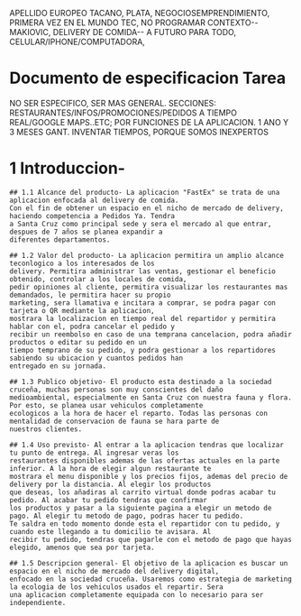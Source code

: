 APELLIDO EUROPEO
TACANO, PLATA, NEGOCIOSEMPRENDIMIENTO, PRIMERA VEZ EN EL MUNDO TEC, NO PROGRAMAR
CONTEXTO--MAKIOVIC, DELIVERY DE COMIDA-- A FUTURO PARA TODO, CELULAR/IPHONE/COMPUTADORA, 

# **Documento de especificacion Tarea** 
NO SER ESPECIFICO, SER MAS GENERAL. SECCIONES: RESTAURANTES/INFOS/PROMOCIONES/PEDIDOS A TIEMPO REAL/GOOGLE MAPS..ETC; POR FUNCIONES
DE LA APLICACION.
1 ANO Y 3 MESES GANT.
INVENTAR TIEMPOS, PORQUE SOMOS INEXPERTOS

# 1 Introduccion- 
	## 1.1 Alcance del producto- La aplicacion "FastEx" se trata de una aplicacion enfocada al delivery de comida.
	Con el fin de obtener un espacio en el nicho de mercado de delivery, haciendo competencia a Pedidos Ya. Tendra
	a Santa Cruz como principal sede y sera el mercado al que entrar, despues de 7 años se planea expandir a 
	diferentes departamentos.

	## 1.2 Valor del producto- La aplicacion permitira un amplio alcance teconlogico a los interesados de los
	delivery. Permitira administrar las ventas, gestionar el beneficio obtenido, controlar a los locales de comida,
	pedir opiniones al cliente, permitira visualizar los restaurantes mas demandados, le permitira hacer su propio
	marketing, sera llamativa e incitara a comprar, se podra pagar con tarjeta o QR mediante la aplicacion, 
	mostrara la localizacion en tiempo real del repartidor y permitira hablar con el, podra cancelar el pedido y
	recibir un reembolso en caso de una temprana cancelacion, podra añadir productos o editar su pedido en un
	tiempo temprano de su pedido, y podra gestionar a los repartidores sabiendo su ubicacion y cuantos pedidos han 
	entregado en su jornada.

	## 1.3 Publico objetivo- El producto esta destinado a la sociedad cruceña, muchas personas son muy conscientes del daño
	medioambiental, especialmente en Santa Cruz con nuestra fauna y flora. Por esto, se planea usar vehiculos completamente 
	ecologicos a la hora de hacer el reparto. Todas las personas con mentalidad de conservacion de fauna se hara parte de
	nuestros clientes.

	## 1.4 Uso previsto- Al entrar a la aplicacion tendras que localizar tu punto de entrega. Al ingresar veras los 
	restaurantes disponibles ademas de las ofertas actuales en la parte inferior. A la hora de elegir algun restaurante te 
	mostrara el menu disponible y los precios fijos, ademas del precio de delivery por la distancia. Al elegir los productos
	que deseas, los añadiras al carrito virtual donde podras acabar tu pedido. Al acabar tu pedido tendras que confirmar
	los productos y pasar a la siguiente pagina a elegir un metodo de pago. Al elegir tu metodo de pago, podras hacer tu pedido.
	Te saldra en todo momento donde esta el repartidor con tu pedido, y cuando este llegando a tu domicilio te avisara. Al
	recibir tu pedido, tendras que pagarle con el metodo de pago que hayas elegido, amenos que sea por tarjeta.

	## 1.5 Descripcion general- El objetivo de la aplicacion es buscar un espacio en el nicho de mercado del delivery digital,
	enfocado en la sociedad cruceña. Usaremos como estrategia de marketing la ecologia de los vehiculos usados el repartir. Sera
	una aplicacion completamente equipada con lo necesario para ser independiente.